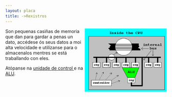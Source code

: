```yaml
---
layout: placa
title: ->Rexistros
---
```



<img style="float: right;" alt="Rexistros de memoria" src="/imaxes/rexistros.gif" width="256px">


Son pequenas casiñas de memoria que dan para gardar a penas un dato, accédese ós seus datos a moi alta velocidade e utilízanse para o almacenalos mentres se está traballando con eles.

Atópanse na [unidade de control ]({{site.url}}/placa/04UC)  e na [ALU]({{site.url}}/placa/03ALU).
